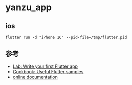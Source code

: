 # yanzu_app

## ios
```
flutter run -d "iPhone 16" --pid-file=/tmp/flutter.pid
```
## 参考
- [Lab: Write your first Flutter app](https://docs.flutter.dev/get-started/codelab)
- [Cookbook: Useful Flutter samples](https://docs.flutter.dev/cookbook)
- [online documentation](https://docs.flutter.dev/)

